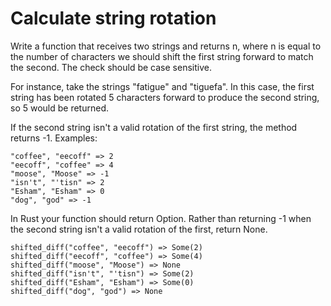 # Calculate string rotation

Write a function that receives two strings and returns n, where n is equal to the number of characters we should shift the first string forward to match the second. The check should be case sensitive.

For instance, take the strings "fatigue" and "tiguefa". In this case, the first string has been rotated 5 characters forward to produce the second string, so 5 would be returned.

If the second string isn't a valid rotation of the first string, the method returns -1.
Examples:
```
"coffee", "eecoff" => 2
"eecoff", "coffee" => 4
"moose", "Moose" => -1
"isn't", "'tisn" => 2
"Esham", "Esham" => 0
"dog", "god" => -1
```
In Rust your function should return Option<usize>. Rather than returning -1 when the second string isn't a valid rotation of the first, return None.

```
shifted_diff("coffee", "eecoff") => Some(2)
shifted_diff("eecoff", "coffee") => Some(4)
shifted_diff("moose", "Moose") => None
shifted_diff("isn't", "'tisn") => Some(2)
shifted_diff("Esham", "Esham") => Some(0)
shifted_diff("dog", "god") => None
```